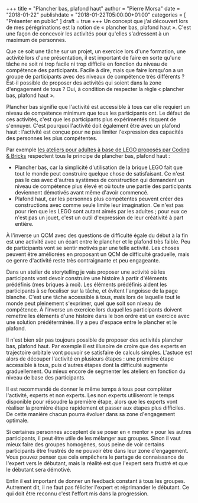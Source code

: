 +++
title       = "Plancher bas, plafond haut"
author      = "Pierre Morsa"
date        = "2018-01-22"
publishdate = "2018-01-22T05:00:00+01:00" 
categories  = [ "Présenter en public" ]
draft       = true
+++
Un concept que j'ai découvert lors de mes pérégrinations est la notion de « plancher bas, plafond haut ». C'est une façon de concevoir les activités pour qu'elles s'adressent à un maximum de personnes.

Que ce soit une tâche sur un projet, un exercice lors d'une formation, une activité lors d'une présentation, il est important de faire en sorte qu'une tâche ne soit ni trop facile ni trop difficile en fonction du niveau de compétence des participants. Facile à dire, mais que faire lorsqu'on a un groupe de participants avec des niveaux de compétence très différents ? Est-il possible de proposer des activités qui soient dans la zone d'engagement de tous ? Oui, à condition de respecter la règle « plancher bas, plafond haut ».

Plancher bas signifie que l'activité est accessible à tous car elle requiert un niveau de compétence minimum que tous les participants ont. Le défaut de ces activités, c'est que les participants plus expérimentés risquent de s'ennuyer. C'est pourquoi l'activité doit également être avec un plafond haut : l'activité est conçue pour ne pas limiter l'expression des capacités des personnes les plus compétentes.

Par exemple [les ateliers pour adultes à base de LEGO proposés par Coding & Bricks](https://www.codingandbricks.com) respectent tous le principe de plancher bas, plafond haut :

* Plancher bas, car la simplicité d'utilisation de la brique LEGO fait que tout le monde peut construire quelque chose de satisfaisant. Ce n'est pas le cas avec d'autres systèmes de construction qui demandent un niveau de compétence plus élevé et où toute une partie des participants deviennent démotivés avant même d'avoir commencé.
* Plafond haut, car les personnes plus compétentes peuvent créer des constructions avec comme seule limite leur imagination. Ce n'est pas pour rien que les LEGO sont autant aimés par les adultes ; pour eux ce n'est pas un jouet, c'est un outil d'expression de leur créativité à part entière.

À l'inverse un QCM avec des questions de difficulté égale du début à la fin est une activité avec un écart entre le plancher et le plafond très faible. Peu de participants vont se sentir motivés par une telle activité. Les choses peuvent être améliorées en proposant un QCM de difficulté graduelle, mais ce genre d'activité reste très contraignante et peu engageante.

Dans un atelier de storytelling je vais proposer une activité où les participants vont devoir construire une histoire à partir d'éléments prédéfinis (mes briques à moi). Les éléments prédéfinis aident les participants à se focaliser sur la tâche, et évitent l'angoisse de la page blanche. C'est une tâche accessible à tous, mais lors de laquelle tout le monde peut pleinement s'exprimer, quel que soit son niveau de compétence. À l'inverse un exercice lors duquel les participants doivent remettre les éléments d'une histoire dans le bon ordre est un exercice avec une solution prédéterminée. Il y a peu d'espace entre le plancher et le plafond.

Il n'est bien sûr pas toujours possible de proposer des activités plancher bas, plafond haut. Par exemple il est illusoire de croire que des experts en trajectoire orbitale vont pouvoir se satisfaire de calculs simples. L'astuce est alors de découper l'activité en plusieurs étapes : une première étape accessible à tous, puis d'autres étapes dont la difficulté augmente graduellement. Ou mieux encore de segmenter les ateliers en fonction du niveau de base des participants.

Il est recommandé de donner le même temps à tous pour compléter l'activité, experts et non experts. Les non experts utiliseront le temps disponible pour résoudre la première étape, alors que les experts vont réaliser la première étape rapidement et passer aux étapes plus difficiles. De cette manière chacun pourra évoluer dans sa zone d'engagement optimale.

Si certaines personnes acceptent de se poser en « mentor » pour les autres participants, il peut être utile de les mélanger aux groupes. Sinon il vaut mieux faire des groupes homogènes, sous peine de voir certains participants être frustrés de ne pouvoir être dans leur zone d'engagement. Vous pouvez penser que cela empêchera le partage de connaissance de l'expert vers le débutant, mais la réalité est que l'expert sera frustré et que le débutant sera démotivé.

Enfin il est important de donner un feedback constant à tous les groupes. Autrement dit, il ne faut pas féliciter l'expert et réprimander le débutant. Ce qui doit être reconnu c'est l'effort mis dans la progression.